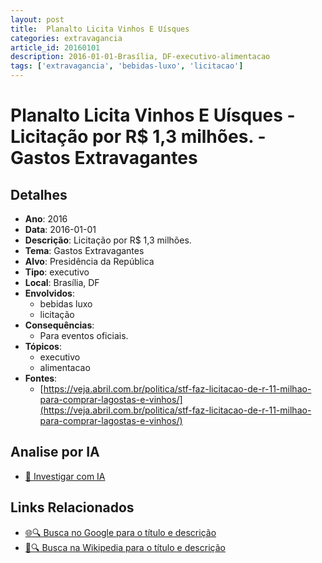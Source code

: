 ```yaml
---
layout: post
title:  Planalto Licita Vinhos E Uísques
categories: extravagancia
article_id: 20160101
description: 2016-01-01-Brasília, DF-executivo-alimentacao
tags: ['extravagancia', 'bebidas-luxo', 'licitacao']
---
```


# Planalto Licita Vinhos E Uísques - Licitação por R$ 1,3 milhões. - Gastos Extravagantes

## Detalhes
- **Ano**: 2016
- **Data**: 2016-01-01
- **Descrição**: Licitação por R$ 1,3 milhões.
- **Tema**: Gastos Extravagantes
- **Alvo**: Presidência da República
- **Tipo**: executivo
- **Local**: Brasília, DF
- **Envolvidos**:
  - bebidas luxo
  - licitação
- **Consequências**:
  - Para eventos oficiais.
- **Tópicos**:
  - executivo
  - alimentacao
- **Fontes**:
  - [https://veja.abril.com.br/politica/stf-faz-licitacao-de-r-11-milhao-para-comprar-lagostas-e-vinhos/](https://veja.abril.com.br/politica/stf-faz-licitacao-de-r-11-milhao-para-comprar-lagostas-e-vinhos/)

## Analise por IA
- [🤖 Investigar com IA](https://www.perplexity.ai/search?q=%22gastos%20estravagantes%20departamento%20p%C3%BAblico%20Brasil%22%20Planalto%20Licita%20Vinhos%20E%20U%C3%ADsques%20Licita%C3%A7%C3%A3o%20por%20R%24%201%2C3%20milh%C3%B5es.%20Bras%C3%ADlia%2C%20DF%202016-01-01)

## Links Relacionados
- [🌐🔍 Busca no Google para o título e descrição](https://www.google.com/search?q=%22gastos%20estravagantes%20departamento%20p%C3%BAblico%20Brasil%22%20Planalto%20Licita%20Vinhos%20E%20U%C3%ADsques%20Licita%C3%A7%C3%A3o%20por%20R%24%201%2C3%20milh%C3%B5es.%20Bras%C3%ADlia%2C%20DF%202016-01-01)
- [📖🔍 Busca na Wikipedia para o título e descrição](https://pt.wikipedia.org/w/index.php?search=%22gastos%20estravagantes%20departamento%20p%C3%BAblico%20Brasil%22%20Planalto%20Licita%20Vinhos%20E%20U%C3%ADsques%20Licita%C3%A7%C3%A3o%20por%20R%24%201%2C3%20milh%C3%B5es.%20Bras%C3%ADlia%2C%20DF%202016-01-01)

